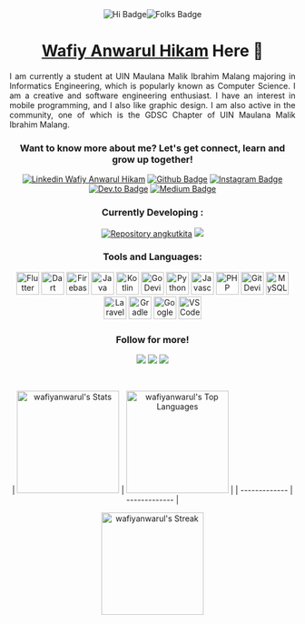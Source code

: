 <div align = 'center'>
  <img src = 'https://img.shields.io/badge/HI-EFFF36?style=for-the-badge' alt = 'Hi Badge'><img src = 'https://img.shields.io/badge/FOLKS!-FF6550?style=for-the-badge' alt = 'Folks Badge'>
  <h1><a href = 'wafiyanwarulhk.online'>Wafiy Anwarul Hikam</a> Here 🙌</h1> 
</div>
<div align = 'justify'>
  <p>I am currently a student at UIN Maulana Malik Ibrahim Malang majoring in Informatics Engineering, which is popularly known as Computer Science. I am a creative and software engineering enthusiast. I have an interest in mobile programming, and I also like graphic design. I am also active in the community, one of which is the GDSC Chapter of UIN Maulana Malik Ibrahim Malang.</p>
</div>

<div align = 'center'>
  <h3>Want to know more about me? Let's get connect, learn and grow up together! </h3>
  <a target="blank" href = 'https://www.linkedin.com/in/wafiy-anwarul-hikam-267bb81ba?utm_source=share&utm_campaign=share_via&utm_content=profile&utm_medium=android_app'><img src = 'https://img.shields.io/badge/%40wafiyanwarul-blue?style=flat-square&logo=Linkedin&logoColor=white' alt = 'Linkedin Wafiy Anwarul Hikam'></a>
  <a target="_blank" href = 'https://github.com/wafiyanwarul/'><img src = 'https://img.shields.io/badge/%40wafiyanwarul-blue?style=flat-square&logo=Github&logoColor=white&color=grey' alt = 'Github Badge'></a>
  <a target="_blank" href = 'https://www.instagram.com/wafiy_anw/'><img src = 'https://img.shields.io/badge/%40wafiy_anw-D32847?style=flat-square&logo=instagram&logoColor=white' alt = 'Instagram Badge'></a>
  <a target="_blank" href = 'https://dev.to/oneslabink'><img src = 'https://img.shields.io/badge/%40oneslabink-black?style=flat-square&logo=dev.to&logoColor=white' alt = 'Dev.to Badge'></a>
  <a target="_blank" href = 'https://medium.com/@wafiyanwarulhikam12'><img src = 'https://img.shields.io/badge/%40wafiyanwarulhikam12-2FB575?style=flat-square&logo=medium&logoColor=white' alt = 'Medium Badge'></a>
</div>

<div align = 'center'>
  <h3>Currently Developing : </h3> 
<p><a href = 'https://github.com/wafiyanwarul/angkotkita'><img src = 'https://img.shields.io/github/stars/wafiyanwarul/angkotkita?style=flat-square&logo=github&label=Angkot%20Kita&labelColor=dark%20blue&color=red' alt = 'Repository angkutkita'></a> <a href = 'https://github.com/wafiyanwarul/yummyExpress'><img src = 'https://img.shields.io/github/stars/wafiyanwarul/yummyExpress?style=flat-square&logo=github&label=Yummy%20Express&color=red'></a></p>  
</div>

<div align = 'center'>
  <h3>Tools and Languages: </h3>  
  <p>
    <img alt = 'Flutter Devicon' src="https://cdn.jsdelivr.net/gh/devicons/devicon/icons/flutter/flutter-original.svg" height = 40 />
    <img alt = 'Dart Devicon' src="https://cdn.jsdelivr.net/gh/devicons/devicon/icons/dart/dart-original.svg" height = 40 />  
    <img alt = 'Firebase Devicon' src="https://cdn.jsdelivr.net/gh/devicons/devicon/icons/firebase/firebase-plain.svg" height = 40/>  
    <img alt = 'Java Devicon' src="https://cdn.jsdelivr.net/gh/devicons/devicon/icons/java/java-original.svg" height = 40 />  
    <img alt = 'Kotlin Devicon' src="https://cdn.jsdelivr.net/gh/devicons/devicon/icons/kotlin/kotlin-original.svg" height = 40 />  
    <img alt = 'Go Devicon'src="https://cdn.jsdelivr.net/gh/devicons/devicon/icons/go/go-original-wordmark.svg" height = 40 />  
    <img alt = 'Python Devicon' src="https://cdn.jsdelivr.net/gh/devicons/devicon/icons/python/python-original.svg" height = 40 />  
    <img alt = 'Javascript Devicon' src="https://cdn.jsdelivr.net/gh/devicons/devicon/icons/javascript/javascript-original.svg" height = 40 />
    <img alt = 'PHP Devicon' src="https://cdn.jsdelivr.net/gh/devicons/devicon/icons/php/php-original.svg" height = 40 />
    <img alt = 'Git Devicon' src="https://cdn.jsdelivr.net/gh/devicons/devicon/icons/git/git-original.svg" height = 40 />
    <img alt = 'MySQL Devicon' src="https://cdn.jsdelivr.net/gh/devicons/devicon/icons/mysql/mysql-original-wordmark.svg" height = 40 />  
    <img alt = 'Laravel Devicon' src="https://cdn.jsdelivr.net/gh/devicons/devicon/icons/laravel/laravel-plain.svg" height = 40 />  
    <img alt = 'Gradle Devicon' src="https://cdn.jsdelivr.net/gh/devicons/devicon/icons/gradle/gradle-plain.svg" height = 40 />
    <img alt = 'Google Cloud Devicon' src="https://cdn.jsdelivr.net/gh/devicons/devicon/icons/googlecloud/googlecloud-original.svg" height = 40 />
    <img alt = 'VS Code Devicon' src="https://cdn.jsdelivr.net/gh/devicons/devicon/icons/vscode/vscode-original.svg" height = 40 />
  </p>
          
</div>

<div align = 'center'>
  <h3> Follow for more! </h3>
  <p><img src = 'https://img.shields.io/github/followers/wafiyanwarul?style=for-the-badge&labelColor=blue&color=ffffff'> <img src = 'https://img.shields.io/github/forks/wafiyanwarul/wafiyanwarul?style=for-the-badge'> <a href="https://visitorbadge.io/status?path=https%3A%2F%2Fgithub.com%2Fwafiyanwarul"><img src="https://api.visitorbadge.io/api/visitors?path=https%3A%2F%2Fgithub.com%2Fwafiyanwarul&label=TOTAL%20VISITORS&labelColor=%23ff8a65&countColor=%23d9e3f0&labelStyle=upper" /></a></p> 
  
</div>

</br>

<div align = 'center'>
  <p>
    | <img src="https://github-readme-stats.vercel.app/api?username=wafiyanwarul&theme=buefy&show_icons=true&hide_border=true&count_private=true" alt="wafiyanwarul's Stats" height="180"> | <img src="https://github-readme-stats.vercel.app/api/top-langs/?username=wafiyanwarul&theme=buefy&show_icons=true&hide_border=true&layout=compact" alt="wafiyanwarul's Top Languages" height="180"> |
    | ------------- | ------------- | 
    
</p>
  
</div>
<div align="center">
  <img src="https://github-readme-streak-stats.herokuapp.com/?user=wafiyanwarul&theme=buefy&hide_border=true" alt="wafiyanwarul's Streak" height = 180>
</div>






<!--
**wafiyanwarul/wafiyanwarul** is a ✨ _special_ ✨ repository because its `README.md` (this file) appears on your GitHub profile.

Here are some ideas to get you started:

- 🔭 I’m currently working on ...
- 🌱 I’m currently learning ...
- 👯 I’m looking to collaborate on ...
- 🤔 I’m looking for help with ...
- 💬 Ask me about ...
- 📫 How to reach me: ...
- 😄 Pronouns: ...
- ⚡ Fun fact: ...
-->
